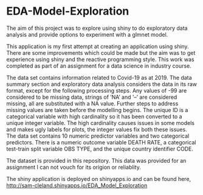 # EDA-Model-Exploration
The aim of this project was to explore using shiny to do exploratory data analysis and provide options to experiment with a glmnet model.

This application is my first attempt at creating an application using shiny. There are some improvements which could be made but the aim was to get experience using shiny and the reactive programming style. This work was completed as part of an assignment for a data science in industry course. 

The data set contains information related to Covid-19 as at 2019. The data summary section and exploratory
data analysis considers the data in its raw format, except for the following processing steps. Any values of -99
are considered to be missing data, strings of ’NA’ and ’–’ are considered missing, all are substituted with a NA
value. Further steps to address missing values are taken before the modelling begins. The unique ID is a categorical
variable with high cardinality so it has been converted to a unique integer variable. The high cardinality
causes issues in some models and makes ugly labels for plots, the integer values fix both these issues. The
data set contains 10 numeric predictor variables and two categorical predictors. There is a numeric outcome
variable DEATH RATE, a categorical test-train split variable OBS TYPE, and the unique country identifier CODE.

The dataset is provided in this repository. This data was provided for an assignment I can not vouch for its origion or reliablity.

The shiny application is deployed on shinyapps.io and can be found here,  http://sam-cleland.shinyapps.io/EDA_Model_Exploration
